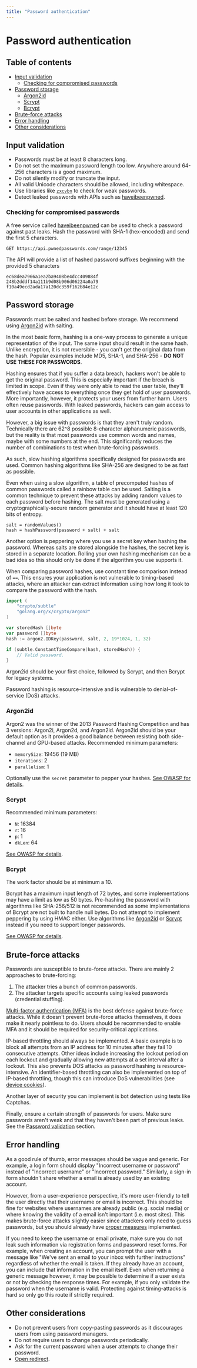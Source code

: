 ```yaml
---
title: "Password authentication"
---
```


# Password authentication

## Table of contents

- [Input validation](#input-validation)
	- [Checking for compromised passwords](#checking-for-compromised-passwords)
- [Password storage](#password-storage)
	- [Argon2id](#argon2id)
	- [Scrypt](#scrypt)
	- [Bcrypt](#bcrypt)
- [Brute-force attacks](#brute-force-attacks)
- [Error handling](#error-handling)
- [Other considerations](#other-considerations)

## Input validation

- Passwords must be at least 8 characters long.
- Do not set the maximum password length too low. Anywhere around 64-256 characters is a good maximum.
- Do not silently modify or truncate the input.
- All valid Unicode characters should be allowed, including whitespace.
- Use libraries like [`zxcvbn`](https://github.com/dropbox/zxcvbn) to check for weak passwords.
- Detect leaked passwords with APIs such as [haveibeenpwned](https://haveibeenpwned.com/API/v3).

### Checking for compromised passwords

A free service called [haveibeenpwned](https://haveibeenpwned.com/API/v3) can be used to check a password against past leaks. Hash the password with SHA-1 (hex-encoded) and send the first 5 characters.

```
GET https://api.pwnedpasswords.com/range/12345
```

The API will provide a list of hashed password suffixes beginning with the provided 5 characters

```
ec68dea7966a1ea2ba9408be4dcc409884f
248b2dddf14a111b9d08b906d06224a0a79
f10a49ecd2ada17a120dc359f162b84e12c
```

## Password storage

Passwords must be salted and hashed before storage. We recommend using [Argon2id](#argon2id) with salting.

In the most basic form, hashing is a one-way process to generate a unique representation of the input. The same input should result in the same hash. Unlike encryption, it is not reversible - you can't get the original data from the hash. Popular examples include MD5, SHA-1, and SHA-256 - **DO NOT USE THESE FOR PASSWORDS**.

Hashing ensures that if you suffer a data breach, hackers won't be able to get the original password. This is especially important if the breach is limited in scope. Even if they were only able to read the user table, they'll effectively have access to everything once they get hold of user passwords. More importantly, however, it protects your users from further harm. Users often reuse passwords. With leaked passwords, hackers can gain access to user accounts in other applications as well.

However, a big issue with passwords is that they aren't truly random. Technically there are 62^8 possible 8-character alphanumeric passwords, but the reality is that most passwords use common words and names, maybe with some numbers at the end. This significantly reduces the number of combinations to test when brute-forcing passwords.

As such, slow hashing algorithms specifically designed for passwords are used. Common hashing algorithms like SHA-256 are designed to be as fast as possible.

Even when using a slow algorithm, a table of precomputed hashes of common passwords called a rainbow table can be used. Salting is a common technique to prevent these attacks by adding random values to each password before hashing. The salt must be generated using a cryptographically-secure random generator and it should have at least 120 bits of entropy.

```
salt = randomValues()
hash = hashPassword(password + salt) + salt
```

Another option is peppering where you use a secret key when hashing the password. Whereas salts are stored alongside the hashes, the secret key is stored in a separate location. Rolling your own hashing mechanism can be a bad idea so this should only be done if the algorithm you use supports it.

When comparing password hashes, use constant time comparison instead of `==`. This ensures your application is not vulnerable to timing-based attacks, where an attacker can extract information using how long it took to compare the password with the hash.

```go
import (
	"crypto/subtle"
	"golang.org/x/crypto/argon2"
)

var storedHash []byte
var password []byte
hash := argon2.IDKey(password, salt, 2, 19*1024, 1, 32)

if (subtle.ConstantTimeCompare(hash, storedHash)) {
	// Valid password.
}
```

Argon2id should be your first choice, followed by Scrypt, and then Bcrypt for legacy systems.

Password hashing is resource-intensive and is vulnerable to denial-of-service (DoS) attacks.

### Argon2id

Argon2 was the winner of the 2013 Password Hashing Competition and has 3 versions: Argon2i, Argon2d, and Argon2id. Argon2id should be your default option as it provides a good balance between resisting both side-channel and GPU-based attacks. Recommended minimum parameters:

- `memorySize`: 19456 (19 MB)
- `iterations`: 2
- `parallelism`: 1

Optionally use the `secret` parameter to pepper your hashes. [See OWASP for details](https://cheatsheetseries.owasp.org/cheatsheets/Password_Storage_Cheat_Sheet.html#argon2id).

### Scrypt

Recommended minimum parameters:

- `N`: 16384
- `r`: 16
- `p`: 1
- `dkLen`: 64

[See OWASP for details](https://cheatsheetseries.owasp.org/cheatsheets/Password_Storage_Cheat_Sheet.html#scrypt).

### Bcrypt

The work factor should be at minimum a 10.

Bcrypt has a maximum input length of 72 bytes, and some implementations may have a limit as low as 50 bytes. Pre-hashing the password with algorithms like SHA-256/512 is not recommended as some implementations of Bcrypt are not built to handle null bytes. Do not attempt to implement peppering by using HMAC either. Use algorithms like [Argon2id](#argon2id) or [Scrypt](#scrypt) instead if you need to support longer passwords.

[See OWASP for details](https://cheatsheetseries.owasp.org/cheatsheets/Password_Storage_Cheat_Sheet.html#bcrypt).

## Brute-force attacks

Passwords are susceptible to brute-force attacks. There are mainly 2 approaches to brute-forcing:

1. The attacker tries a bunch of common passwords.
2. The attacker targets specific accounts using leaked passwords (credential stuffing).

[Multi-factor authentication (MFA)](/mfa) is the best defense against brute-force attacks. While it doesn't prevent brute-force attacks themselves, it does make it nearly pointless to do. Users should be recommended to enable MFA and it should be required for security-critical applications.

IP-based throttling should always be implemented. A basic example is to block all attempts from an IP address for 10 minutes after they fail 10 consecutive attempts. Other ideas include increasing the lockout period on each lockout and gradually allowing new attempts at a set interval after a lockout. This also prevents DOS attacks as password hashing is resource-intensive. An identifier-based throttling can also be implemented on top of IP-based throttling, though this can introduce DoS vulnerabilities (see [device cookies](https://owasp.org/www-community/Slow_Down_Online_Guessing_Attacks_with_Device_Cookies)).

Another layer of security you can implement is bot detection using tests like Captchas.

Finally, ensure a certain strength of passwords for users. Make sure passwords aren't weak and that they haven't been part of previous leaks. See the [Password validation](#password-validation) section.

## Error handling

As a good rule of thumb, error messages should be vague and generic. For example, a login form should display "Incorrect username or password" instead of "Incorrect username" or "Incorrect password." Similarly, a sign-in form shouldn't share whether a email is already used by an existing account.

However, from a user-experience perspective, it's more user-friendly to tell the user directly that their username or email is incorrect. This should be fine for websites where usernames are already public (e.g. social media) or where knowing the validity of a email isn't important (i.e. most sites). This makes brute-force attacks slightly easier since attackers only need to guess passwords, but you should already have [proper measures](#brute-force-attacks) implemented.

If you need to keep the username or email private, make sure you do not leak such information via registration forms and password reset forms. For example, when creating an account, you can prompt the user with a message like "We've sent an email to your inbox with further instructions" regardless of whether the email is taken. If they already have an account, you can include that information in the email itself. Even when returning a generic message however, it may be possible to determine if a user exists or not by checking the response times. For example, if you only validate the password when the username is valid. Protecting against timing-attacks is hard so only go this route if strictly required.

## Other considerations

- Do not prevent users from copy-pasting passwords as it discourages users from using password managers.
- Do not require users to change passwords periodically.
- Ask for the current password when a user attempts to change their password.
- [Open redirect](/open-redirect).
